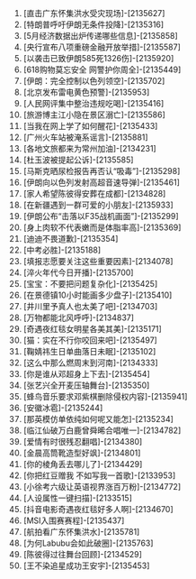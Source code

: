 
1. [直击广东怀集洪水受灾现场]-[2135627]
1. [特朗普呼吁伊朗无条件投降]-[2135316]
1. [5月经济数据出炉传递哪些信息]-[2135858]
1. [央行宣布八项重磅金融开放举措]-[2135587]
1. [以袭击已致伊朗585死1326伤]-[2135920]
1. [618购物莫忘安全 网警护你周全]-[2135449]
1. [伊朗：完全控制以色列领空]-[2135702]
1. [北京发布雷电黄色预警]-[2135953]
1. [人民网评集中整治违规吃喝]-[2135416]
1. [旅游博主江小隐在景区溺亡]-[2135586]
1. [当我在网上学了如何醒花]-[2135433]
1. [广州火车站被淹系谣言]-[2135881]
1. [各地文旅都来为常州加油]-[2134231]
1. [杜玉波被提起公诉]-[2135585]
1. [马斯克晒尿检报告再否认“吸毒”]-[2135298]
1. [伊朗向以色列发射高超音速导弹]-[2135461]
1. [家人希望陈彼得安葬在成都]-[2134828]
1. [在新疆遇到一群可爱的小朋友]-[2135933]
1. [伊朗公布“击落以F35战机画面”]-[2135299]
1. [身上肉软不代表嫩而是体脂率高]-[2135369]
1. [迪迪不畏道歉]-[2135354]
1. [中考必胜]-[2135188]
1. [填报志愿要关注这些重要因素]-[2134078]
1. [淬火年代今日开播]-[2135700]
1. [宝宝：不要把问题复杂化]-[2135425]
1. [在景德镇10小时能画多少盘子]-[2135410]
1. [井川里予真人也太美了吧]-[2134703]
1. [万物都能北风呼呼]-[2134837]
1. [奇遇夜红毯女明星各美其美]-[2135171]
1. [猫：实在不行你咬回来吧]-[2135497]
1. [鞠婧祎生日单曲落日未眠]-[2135102]
1. [这么中那么燃周末到河南]-[2134333]
1. [你是谁从邓超身上下去]-[2135454]
1. [张艺兴全开麦压轴舞台]-[2135350]
1. [蜂鸟音乐要求邓紫棋删除侵权内容]-[2135941]
1. [安徽冰雹]-[2135244]
1. [那英模仿单依纯如何呢又能怎]-[2135234]
1. [临江仙破万白鹿曾舜晞合唱唯一]-[2134782]
1. [爱情有时很残忍翻唱]-[2134380]
1. [金晨高筒靴造型好飒]-[2134801]
1. [你的棱角丢去哪儿了]-[2134429]
1. [你把红豆赠我 不如写我一首歌]-[2133953]
1. [小徐考六级让英语视界涨百万粉]-[2134772]
1. [人设属性一键扫描]-[2133515]
1. [抖音电影奇遇夜红毯好多人啊]-[2134670]
1. [MSI入围赛赛程]-[2135437]
1. [航拍看广东怀集洪水]-[2135781]
1. [为何Labubu会如此破圈]-[2135763]
1. [陈彼得过往舞台回顾]-[2134529]
1. [王不染追星成功王安宇]-[2135453]